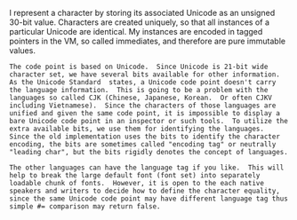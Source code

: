I represent a character by storing its associated Unicode as an unsigned 30-bit value.  Characters are created uniquely, so that all instances of a particular Unicode are identical.  My instances are encoded in tagged pointers in the VM, so called immediates, and therefore are pure immutable values.

	The code point is based on Unicode.  Since Unicode is 21-bit wide character set, we have several bits available for other information.  As the Unicode Standard  states, a Unicode code point doesn't carry the language information.  This is going to be a problem with the languages so called CJK (Chinese, Japanese, Korean.  Or often CJKV including Vietnamese).  Since the characters of those languages are unified and given the same code point, it is impossible to display a bare Unicode code point in an inspector or such tools.  To utilize the extra available bits, we use them for identifying the languages.  Since the old implementation uses the bits to identify the character encoding, the bits are sometimes called "encoding tag" or neutrally "leading char", but the bits rigidly denotes the concept of languages.

	The other languages can have the language tag if you like.  This will help to break the large default font (font set) into separately loadable chunk of fonts.  However, it is open to the each native speakers and writers to decide how to define the character equality, since the same Unicode code point may have different language tag thus simple #= comparison may return false.